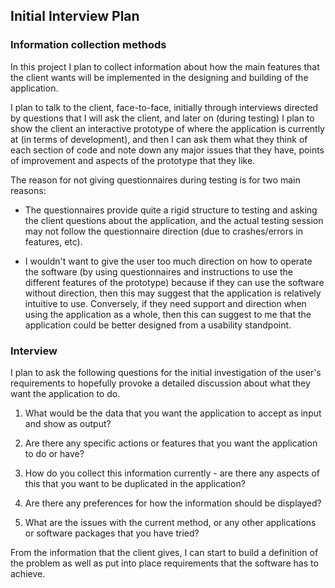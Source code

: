 ## Initial Interview Plan
### Information collection methods
In this project I plan to collect information about how the main features that the client wants will be implemented in the designing and building of the application.

I plan to talk to the client, face-to-face, initially through interviews directed by questions that I will ask the client, and later on (during testing) I plan to show the client an interactive prototype of where the application is currently at (in terms of development), and then I can ask them what they think of each section of code and note down any major issues that they have, points of improvement and aspects of the prototype that they like.

The reason for not giving questionnaires during testing is for two main reasons:

* The questionnaires provide quite a rigid structure to testing and asking the client questions about the application, and the actual testing session may not follow the questionnaire direction (due to crashes/errors in features, etc).

* I wouldn't want to give the user too much direction on how to operate the software (by using questionnaires and instructions to use the different features of the prototype) because if they can use the software without direction, then this may suggest that the application is relatively intuitive to use. Conversely, if they need support and direction when using the application as a whole, then this can suggest to me that the application could be better designed from a usability standpoint.

### Interview
I plan to ask the following questions for the initial investigation of the user's requirements to hopefully provoke a detailed discussion about what they want the application to do.

1. What would be the data that you want the application to accept as input and show as output?

2. Are there any specific actions or features that you want the application to do or have?

3. How do you collect this information currently - are there any aspects of this that you want to be duplicated in the application?

4. Are there any preferences for how the information should be displayed?

5. What are the issues with the current method, or any other applications or software packages that you have tried?

From the information that the client gives, I can start to build a definition of the problem as well as put into place requirements that the software has to achieve.
